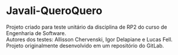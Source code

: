 # Javali-QueroQuero
Projeto criado para teste unitário da disciplina de RP2 do curso de Engenharia de Software.
<br>
Autores dos testes: Allisson Chervenski, Igor Delapiane e Lucas Fell.
<br>
Projeto originalmente desenvolvido em um repositório do GitLab.

